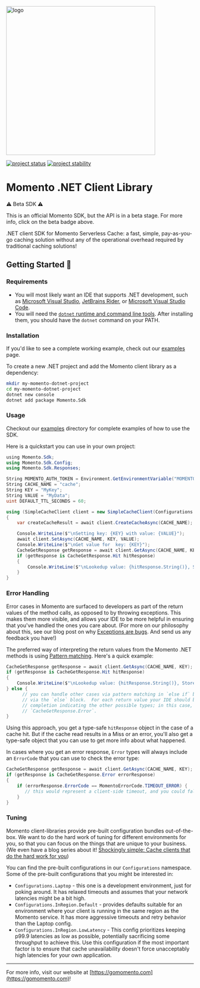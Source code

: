 <img src="https://docs.momentohq.com/img/logo.svg" alt="logo" width="400"/>

[![project status](https://momentohq.github.io/standards-and-practices/badges/project-status-official.svg)](https://github.com/momentohq/standards-and-practices/blob/main/docs/momento-on-github.md)
[![project stability](https://momentohq.github.io/standards-and-practices/badges/project-stability-beta.svg)](https://github.com/momentohq/standards-and-practices/blob/main/docs/momento-on-github.md) 

# Momento .NET Client Library


:warning: Beta SDK :warning:

This is an official Momento SDK, but the API is in a beta stage.  For more info, click on the beta badge above.


.NET client SDK for Momento Serverless Cache: a fast, simple, pay-as-you-go caching solution without
any of the operational overhead required by traditional caching solutions!



## Getting Started :running:

### Requirements

- You will most likely want an IDE that supports .NET development, such as [Microsoft Visual Studio](https://visualstudio.microsoft.com/vs),
  [JetBrains Rider](https://www.jetbrains.com/rider/), or [Microsoft Visual Studio Code](https://code.visualstudio.com/).
- You will need the [`dotnet` runtime and command line tools](https://dotnet.microsoft.com/en-us/download).  After installing them,
  you should have the `dotnet` command on your PATH.

### Installation

If you'd like to see a complete working example, check out our [examples](./examples/README.md) page.

To create a new .NET project and add the Momento client library as a dependency:

```bash
mkdir my-momento-dotnet-project
cd my-momento-dotnet-project
dotnet new console 
dotnet add package Momento.Sdk
```

### Usage

Checkout our [examples](./examples/README.md) directory for complete examples of how to use the SDK.

Here is a quickstart you can use in your own project:

```csharp
﻿using Momento.Sdk;
using Momento.Sdk.Config;
using Momento.Sdk.Responses;

String MOMENTO_AUTH_TOKEN = Environment.GetEnvironmentVariable("MOMENTO_AUTH_TOKEN");
String CACHE_NAME = "cache";
String KEY = "MyKey";
String VALUE = "MyData";
uint DEFAULT_TTL_SECONDS = 60;

using (SimpleCacheClient client = new SimpleCacheClient(Configurations.Laptop.Latest, MOMENTO_AUTH_TOKEN, DEFAULT_TTL_SECONDS))
{
    var createCacheResult = await client.CreateCacheAsync(CACHE_NAME);

    Console.WriteLine($"\nSetting key: {KEY} with value: {VALUE}");
    await client.SetAsync(CACHE_NAME, KEY, VALUE);
    Console.WriteLine($"\nGet value for  key: {KEY}");
    CacheGetResponse getResponse = await client.GetAsync(CACHE_NAME, KEY);
    if (getResponse is CacheGetResponse.Hit hitResponse)
    {
        Console.WriteLine($"\nLookedup value: {hitResponse.String()}, Stored value: {VALUE}");
    }
}

```

### Error Handling

Error cases in Momento are surfaced to developers as part of the return values of the method calls, as opposed
to by throwing exceptions.  This makes them more visible, and allows your IDE to be more helpful in ensuring that
you've handled the ones you care about.  (For more on our philosophy about this, see our blog post on why
[Exceptions are bugs](https://www.gomomento.com/blog/exceptions-are-bugs).  And send us any feedback you have!)

The preferred way of interpreting the return values from the Momento .NET methods is using [Pattern matching](https://learn.microsoft.com/en-us/dotnet/csharp/fundamentals/functional/pattern-matching).  Here's a quick example:

```csharp
CacheGetResponse getResponse = await client.GetAsync(CACHE_NAME, KEY);
if (getResponse is CacheGetResponse.Hit hitResponse)
{
    Console.WriteLine($"\nLookedup value: {hitResponse.String()}, Stored value: {VALUE}");
} else {
      // you can handle other cases via pattern matching in `else if` blocks, or a default case
      // via the `else` block.  For each return value your IDE should be able to give you code
      // completion indicating the other possible types; in this case, `CacheGetResponse.Miss` and
      // `CacheGetResponse.Error`.
}
```

Using this approach, you get a type-safe `hitResponse` object in the case of a cache hit.  But if the cache read
results in a Miss or an error, you'll also get a type-safe object that you can use to get more info about what happened.

In cases where you get an error response, `Error` types will always include an `ErrorCode` that you can use to check
the error type:

```csharp
CacheGetResponse getResponse = await client.GetAsync(CACHE_NAME, KEY);
if (getResponse is CacheGetResponse.Error errorResponse)
{
    if (errorResponse.ErrorCode == MomentoErrorCode.TIMEOUT_ERROR) {
       // this would represent a client-side timeout, and you could fall back to your original data source
    }
}
```

### Tuning

Momento client-libraries provide pre-built configuration bundles out-of-the-box.  We want to do the hard work of
tuning for different environments for you, so that you can focus on the things that are unique to your business.
(We even have a blog series about it!  [Shockingly simple: Cache clients that do the hard work for you](https://www.gomomento.com/blog/shockingly-simple-cache-clients-that-do-the-hard-work-for-you))

You can find the pre-built configurations in our `Configurations` namespace.  Some of the pre-built configurations that
you might be interested in:

- `Configurations.Laptop` - this one is a development environment, just for poking around.  It has relaxed timeouts
      and assumes that your network latencies might be a bit high.
- `Configurations.InRegion.Default` - provides defaults suitable for an environment where your client is running in the same region as the Momento
      service.  It has more aggressive timeouts and retry behavior than the Laptop config.
- `Configurations.InRegion.LowLatency` - This config prioritizes keeping p99.9 latencies as low as possible, potentially sacrificing
      some throughput to achieve this.  Use this configuration if the most important factor is to ensure that cache
      unavailability doesn't force unacceptably high latencies for your own application.

----------------------------------------------------------------------------------------
For more info, visit our website at [https://gomomento.com](https://gomomento.com)!
